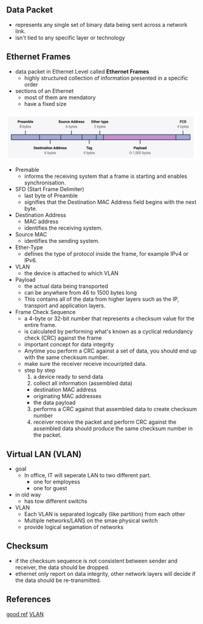 ## Data Packet
* represents any single set of binary data being sent across a network link.
* isn't tied to any specific layer or technology


## Ethernet Frames
* data packet in Ethernet Level called **Ethernet Frames**
  * highly structured collection of information presented in a specific order
* sections of an Ethernet
  * most of them are mendatory
  * have a fixed size

<img src="../assets/ethernet_frame.png">

* Premable
  * informs the receiving system that a frame is starting and enables synchronisation.
* SFD (Start Frame Delimiter)
  * last byte of Preamble
  * signifies that the Destination MAC Address field begins with the next byte.
* Destination Address
  * MAC address
  * identifies the receiving system.
* Source MAC
  * identifies the sending system.
* Ether-Type
  * defines the type of protocol inside the frame, for example IPv4 or IPv6.
* VLAN
  * the device is attached to which VLAN
* Payload
  * the actual data being transported
  * can be anywhere from 46 to 1500 bytes long
  * This contains all of the data from higher layers such as the IP, transport and application layers.
* Frame Check Sequence
  * a 4-byte or 32-bit number that represents a checksum value for the entire frame.
  * is calculated by performing what's known as a cyclical redundancy check (CRC) against the frame
  * important concept for data integrity
  * Anytime you perform a CRC against a set of data, you should end up with the same checksum number.
  * make sure the receiver receive incourrpted data.
  * step by step
    1. a device ready to send data
    2. collect all information (assembled data)
      * destination MAC address
      * originating MAC addresses
      * the data payload
    3. performs a CRC against that assembled data to create checksum number
    4. receiver receive the packet and perform CRC against the assembled data should produce the same checksum number in the packet.

## Virtual LAN (VLAN)
* goal
  * In office, IT will seperate LAN to two different part.
    * one for employess
    * one for guest
* in old way
  * has tow different switchs
* VLAN
  * Each VLAN is separated logically (like partition) from each other
  * Multiple networks/LANS on the smae physical switch
  * provide logical segamation of networks


## Checksum
* if the checksum sequence is not consistent between sender and receiver, the data should be dropped.
* ethernet only report on data integrity, other network layers will decide if the data should be re-transmitted. 



## References
[good ref](https://study-ccna.com/ethernet-frame/)
[VLAN](https://www.youtube.com/watch?v=oo-hejIq3iQ)
